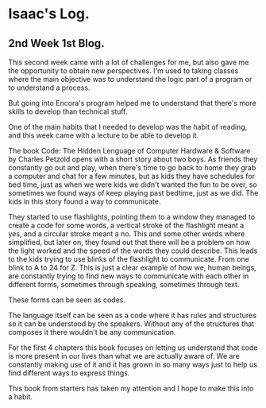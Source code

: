 # Isaac's Log.

## 2nd Week 1st Blog. 

This second week came with a lot of challenges for me, but also gave me the opportunity to obtain new perspectives. 
I'm used to taking classes where the main objective was to understand the logic part of a program or to 
understand a process.  

But going into Encora's program helped me to understand that there's more skills to develop than technical stuff. 

One of the main habits that I needed to develop was the habit of reading, and this week came with a lecture to be able
to develop it.

The book Code: The Hidden Lenguage of Computer Hardware & Software by Charles Petzold opens with a short story about
two boys. As friends they constantly go out and play, when there's time to go back to home they grab a computer and 
chat for a few minutes, but as kids they have schedules for bed time, just as when we were kids we didn't wanted the 
fun to be over, so sometimes we found ways of keep playing past bedtime, just as we did. The kids in this story found 
a way to communicate.

They started to use flashlights, pointing them to a window they managed to create a code for some words, a vertical stroke 
of the flashlight meant a yes, and a circular stroke meant a no.
This and some other words where simplified, but later on, they found out that there will be a problem on how the light 
worked and the speed of the words they could describe. This leads to the kids trying to use blinks of the flashlight to 
communicate. From one blink to A to 24 for Z.
This is just a clear example of how we, human beings, are constantly trying to find new ways to communicate with each other in 
different forms, sometimes through speaking, sometimes through text.

These forms can be seen as codes. 

The language itself can be seen as a code where it has rules and structures so it can be understood by the speakers. 
Without any of the structures that composes it there wouldn't be any communication. 

For the first 4 chapters this book focuses on letting us understand that code is more present in our lives than what we 
are actually aware of. We are constantly making use of it and it has grown in so many ways just to help us find different 
ways to express things. 

This book from starters has taken my attention and I hope to make this into a habit.
